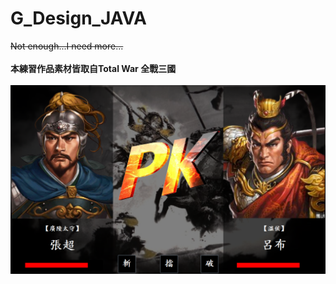 # G_Design_JAVA
~~Not enough...I need more...~~<br><br>
**本練習作品素材皆取自Total War 全戰三國**<br><br>
![作品圖](預覽圖.png)
